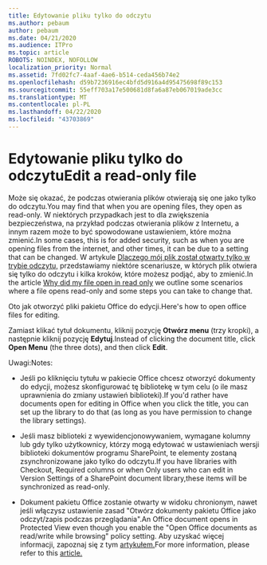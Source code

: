 ```yaml
---
title: Edytowanie pliku tylko do odczytu
ms.author: pebaum
author: pebaum
ms.date: 04/21/2020
ms.audience: ITPro
ms.topic: article
ROBOTS: NOINDEX, NOFOLLOW
localization_priority: Normal
ms.assetid: 7fd02fc7-4aaf-4ae6-b514-ceda456b74e2
ms.openlocfilehash: d59b7236916ec4bfd5d916a4d95475698f89c153
ms.sourcegitcommit: 55eff703a17e500681d8fa6a87eb067019ade3cc
ms.translationtype: MT
ms.contentlocale: pl-PL
ms.lasthandoff: 04/22/2020
ms.locfileid: "43703869"
---
```

# <a name="edit-a-read-only-file"></a><span data-ttu-id="7be04-102">Edytowanie pliku tylko do odczytu</span><span class="sxs-lookup"><span data-stu-id="7be04-102">Edit a read-only file</span></span>

<span data-ttu-id="7be04-103">Może się okazać, że podczas otwierania plików otwierają się one jako tylko do odczytu.</span><span class="sxs-lookup"><span data-stu-id="7be04-103">You may find that when you are opening files, they open as read-only.</span></span> <span data-ttu-id="7be04-104">W niektórych przypadkach jest to dla zwiększenia bezpieczeństwa, na przykład podczas otwierania plików z Internetu, a innym razem może to być spowodowane ustawieniem, które można zmienić.</span><span class="sxs-lookup"><span data-stu-id="7be04-104">In some cases, this is for added security, such as when you are opening files from the internet, and other times, it can be due to a setting that can be changed.</span></span> <span data-ttu-id="7be04-105">W artykule [Dlaczego mój plik został otwarty tylko w trybie odczytu,](https://support.office.com/article/Why-did-my-file-open-read-only-3ab4b792-da50-4b38-8628-14c64e1f1d15) przedstawiamy niektóre scenariusze, w których plik otwiera się tylko do odczytu i kilka kroków, które możesz podjąć, aby to zmienić.</span><span class="sxs-lookup"><span data-stu-id="7be04-105">In the article [Why did my file open in read only](https://support.office.com/article/Why-did-my-file-open-read-only-3ab4b792-da50-4b38-8628-14c64e1f1d15) we outline some scenarios where a file opens read-only and some steps you can take to change that.</span></span>

<span data-ttu-id="7be04-106">Oto jak otworzyć pliki pakietu Office do edycji.</span><span class="sxs-lookup"><span data-stu-id="7be04-106">Here's how to open office files for editing.</span></span>

<span data-ttu-id="7be04-107">Zamiast klikać tytuł dokumentu, kliknij pozycję **Otwórz menu** (trzy kropki), a następnie kliknij pozycję **Edytuj**.</span><span class="sxs-lookup"><span data-stu-id="7be04-107">Instead of clicking the document title, click **Open Menu** (the three dots), and then click **Edit**.</span></span>

<span data-ttu-id="7be04-108">Uwagi:</span><span class="sxs-lookup"><span data-stu-id="7be04-108">Notes:</span></span>

- <span data-ttu-id="7be04-109">Jeśli po kliknięciu tytułu w pakiecie Office chcesz otworzyć dokumenty do edycji, możesz skonfigurować tę bibliotekę w tym celu (o ile masz uprawnienia do zmiany ustawień biblioteki).</span><span class="sxs-lookup"><span data-stu-id="7be04-109">If you'd rather have documents open for editing in Office when you click the title, you can set up the library to do that (as long as you have permission to change the library settings).</span></span>

- <span data-ttu-id="7be04-110">Jeśli masz biblioteki z wyewidencjonowywaniem, wymagane kolumny lub gdy tylko użytkownicy, którzy mogą edytować w ustawieniach wersji biblioteki dokumentów programu SharePoint, te elementy zostaną zsynchronizowane jako tylko do odczytu.</span><span class="sxs-lookup"><span data-stu-id="7be04-110">If you have libraries with Checkout, Required columns or when Only users who can edit in Version Settings of a SharePoint document library,these items will be synchronized as read-only.</span></span>

- <span data-ttu-id="7be04-111">Dokument pakietu Office zostanie otwarty w widoku chronionym, nawet jeśli włączysz ustawienie zasad "Otwórz dokumenty pakietu Office jako odczyt/zapis podczas przeglądania".</span><span class="sxs-lookup"><span data-stu-id="7be04-111">An Office document opens in Protected View even though you enable the "Open Office documents as read/write while browsing" policy setting.</span></span> <span data-ttu-id="7be04-112">Aby uzyskać więcej informacji, zapoznaj się z tym [artykułem.](https://support.microsoft.com/help/983047/an-office-document-opens-in-protected-view-even-though-you-enable-the)</span><span class="sxs-lookup"><span data-stu-id="7be04-112">For more information, please refer to this [article.](https://support.microsoft.com/help/983047/an-office-document-opens-in-protected-view-even-though-you-enable-the)</span></span>

